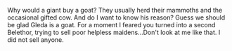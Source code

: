 Why would a giant buy a goat? They usually herd their mammoths and the occasional gifted cow. And do I want to know his reason? Guess we should be glad Gleda is a goat.
For a moment I feared you turned into a second Belethor, trying to sell poor helpless maidens...Don't look at me like that. I did not sell anyone.
